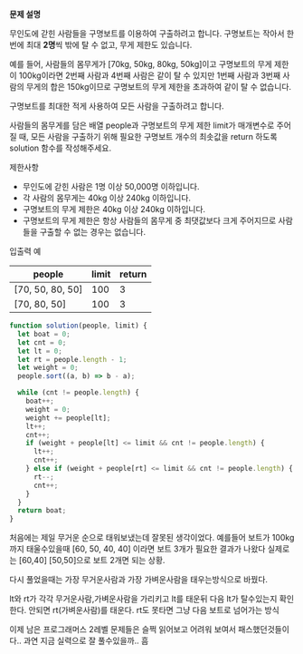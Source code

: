 **문제 설명**

무인도에 갇힌 사람들을 구명보트를 이용하여 구출하려고 합니다. 구명보트는 작아서 한 번에 최대 **2명**씩 밖에 탈 수 없고, 무게 제한도 있습니다.

예를 들어, 사람들의 몸무게가 \[70kg, 50kg, 80kg, 50kg\]이고 구명보트의 무게 제한이 100kg이라면 2번째 사람과 4번째 사람은 같이 탈 수 있지만 1번째 사람과 3번째 사람의 무게의 합은 150kg이므로 구명보트의 무게 제한을 초과하여 같이 탈 수 없습니다.

구명보트를 최대한 적게 사용하여 모든 사람을 구출하려고 합니다.

사람들의 몸무게를 담은 배열 people과 구명보트의 무게 제한 limit가 매개변수로 주어질 때, 모든 사람을 구출하기 위해 필요한 구명보트 개수의 최솟값을 return 하도록 solution 함수를 작성해주세요.

제한사항

- 무인도에 갇힌 사람은 1명 이상 50,000명 이하입니다.
- 각 사람의 몸무게는 40kg 이상 240kg 이하입니다.
- 구명보트의 무게 제한은 40kg 이상 240kg 이하입니다.
- 구명보트의 무게 제한은 항상 사람들의 몸무게 중 최댓값보다 크게 주어지므로 사람들을 구출할 수 없는 경우는 없습니다.

입출력 예

| people             | limit | return |
| ------------------ | ----- | ------ |
| \[70, 50, 80, 50\] | 100   | 3      |
| \[70, 80, 50\]     | 100   | 3      |

```javascript
function solution(people, limit) {
  let boat = 0;
  let cnt = 0;
  let lt = 0;
  let rt = people.length - 1;
  let weight = 0;
  people.sort((a, b) => b - a);

  while (cnt != people.length) {
    boat++;
    weight = 0;
    weight += people[lt];
    lt++;
    cnt++;
    if (weight + people[lt] <= limit && cnt != people.length) {
      lt++;
      cnt++;
    } else if (weight + people[rt] <= limit && cnt != people.length) {
      rt--;
      cnt++;
    }
  }
  return boat;
}
```

처음에는 제일 무거운 순으로 태워보냈는데 잘못된 생각이었다. 예를들어 보트가 100kg까지 태울수있을때 [60, 50, 40, 40] 이라면 보트 3개가 필요한 결과가 나왔다 실제로는 \[60,40\] \[50,50\]으로 보트 2개면 되는 상황.

다시 풀었을때는 가장 무거운사람과 가장 가벼운사람을 태우는방식으로 바꿨다.

lt와 rt가 각각 무거운사람,가벼운사람을 가리키고 lt를 태운뒤 다음 lt가 탈수있는지 확인한다. 안되면 rt(가벼운사람)를 태운다. rt도 못타면 그냥 다음 보트로 넘어가는 방식

이제 남은 프로그래머스 2레벨 문제들은 슬쩍 읽어보고 어려워 보여서 패스했던것들이다.. 과연 지금 실력으로 잘 풀수있을까.. 흠
